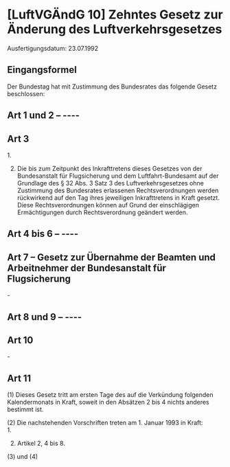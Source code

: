 # [LuftVGÄndG 10] Zehntes Gesetz zur Änderung des Luftverkehrsgesetzes

Ausfertigungsdatum: 23.07.1992

 

## Eingangsformel

Der Bundestag hat mit Zustimmung des Bundesrates das folgende Gesetz beschlossen:


## Art 1 und 2 – ----


## Art 3

1\.

2. Die bis zum Zeitpunkt des Inkrafttretens dieses Gesetzes von der Bundesanstalt für Flugsicherung und dem Luftfahrt-Bundesamt auf der Grundlage des § 32 Abs. 3 Satz 3 des Luftverkehrsgesetzes ohne Zustimmung des Bundesrates erlassenen Rechtsverordnungen werden rückwirkend auf den Tag ihres jeweiligen Inkrafttretens in Kraft gesetzt. Diese Rechtsverordnungen können auf Grund der einschlägigen Ermächtigungen durch Rechtsverordnung geändert werden.


## Art 4 bis 6 – ----


## Art 7 – Gesetz zur Übernahme der Beamten und Arbeitnehmer der Bundesanstalt für Flugsicherung

\-


## Art 8 und 9 – ----


## Art 10

\-


## Art 11

(1) Dieses Gesetz tritt am ersten Tage des auf die Verkündung folgenden Kalendermonats in Kraft, soweit in den Absätzen 2 bis 4 nichts anderes bestimmt ist.

(2) Die nachstehenden Vorschriften treten am 1. Januar 1993 in Kraft:  
1.

2. Artikel 2, 4 bis 8.

(3) und (4)
